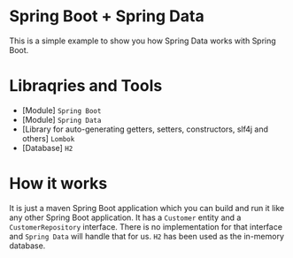 # Spring Boot + Spring Data

This is a simple example to show you how Spring Data works with Spring Boot.

# Libraqries and Tools
* [Module] `Spring Boot`
* [Module] `Spring Data`
* [Library for auto-generating getters, setters, constructors, slf4j and others] `Lombok`
* [Database] `H2`

# How it works
It is just a maven Spring Boot application which you can build and run it like any other Spring Boot application. 
It has a `Customer` entity and a `CustomerRepository` interface. There is no implementation for that interface
and `Spring Data` will handle that for us. `H2` has been used as the in-memory database.

